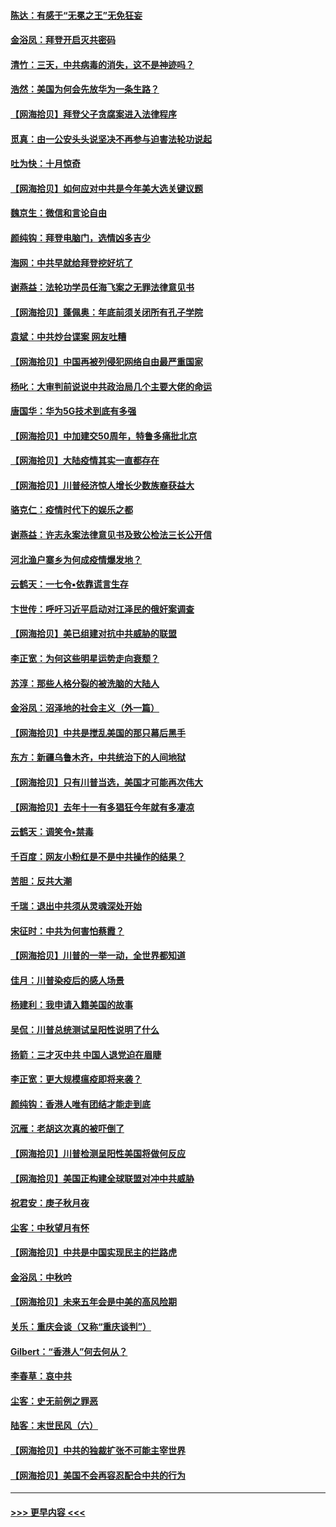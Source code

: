 #### [陈达：有感于“无冕之王”无免狂妄](../pages/nsc993/n12485133.md?t=10191651) 
#### [金浴凤：拜登开启灭共密码](../pages/nsc993/n12485125.md?t=10191651) 
#### [清竹：三天，中共病毒的消失，这不是神迹吗？](../pages/nsc993/n12485027.md?t=10191651) 
#### [浩然：美国为何会先放华为一条生路？](../pages/nsc993/n12484997.md?t=10191651) 
#### [【网海拾贝】拜登父子贪腐案进入法律程序](../pages/nsc993/n12484957.md?t=10191651) 
#### [觅真：由一公安头头说坚决不再参与迫害法轮功说起](../pages/nsc993/n12484212.md?t=10191651) 
#### [吐为快：十月惊奇](../pages/nsc993/n12484172.md?t=10191651) 
#### [【网海拾贝】如何应对中共是今年美大选关键议题](../pages/nsc993/n12483755.md?t=10191651) 
#### [魏京生：微信和言论自由](../pages/nsc993/n12483372.md?t=10191651) 
#### [颜纯钩：拜登电脑门，选情凶多吉少](../pages/nsc993/n12482666.md?t=10191651) 
#### [海网：中共早就给拜登挖好坑了](../pages/nsc993/n12482660.md?t=10191651) 
#### [谢燕益：法轮功学员任海飞案之无罪法律意见书](../pages/nsc993/n12482512.md?t=10191651) 
#### [【网海拾贝】蓬佩奥：年底前须关闭所有孔子学院](../pages/nsc993/n12482443.md?t=10191651) 
#### [袁斌：中共炒台谍案 网友吐糟](../pages/nsc993/n12481564.md?t=10191651) 
#### [【网海拾贝】中国再被列侵犯网络自由最严重国家](../pages/nsc993/n12479643.md?t=10191651) 
#### [杨叱：大审判前说说中共政治局几个主要大佬的命运](../pages/nsc993/n12477527.md?t=10191651) 
#### [唐国华：华为5G技术到底有多强](../pages/nsc993/n12477483.md?t=10191651) 
#### [【网海拾贝】中加建交50周年，特鲁多痛批北京](../pages/nsc993/n12476892.md?t=10191651) 
#### [【网海拾贝】大陆疫情其实一直都存在](../pages/nsc993/n12473948.md?t=10191651) 
#### [【网海拾贝】川普经济惊人增长少数族裔获益大](../pages/nsc993/n12471565.md?t=10191651) 
#### [骆克仁：疫情时代下的娱乐之都](../pages/nsc993/n12471312.md?t=10191651) 
#### [谢燕益：许志永案法律意见书及致公检法三长公开信](../pages/nsc993/n12470870.md?t=10191651) 
#### [河北渔户寨乡为何成疫情爆发地？](../pages/nsc993/n12464936.md?t=10191651) 
#### [云鹤天：一七令▪依靠谎言生存](../pages/nsc993/n12470034.md?t=10191651) 
#### [卞世传：呼吁习近平启动对江泽民的俄奸案调查](../pages/nsc993/n12469722.md?t=10191651) 
#### [【网海拾贝】美已组建对抗中共威胁的联盟](../pages/nsc993/n12469018.md?t=10191651) 
#### [李正宽：为何这些明星运势走向衰颓？](../pages/nsc993/n12468730.md?t=10191651) 
#### [苏淳：那些人格分裂的被洗脑的大陆人](../pages/nsc993/n12467858.md?t=10191651) 
#### [金浴凤：沼泽地的社会主义（外一篇）](../pages/nsc993/n12467792.md?t=10191651) 
#### [【网海拾贝】中共是搅乱美国的那只幕后黑手](../pages/nsc993/n12467700.md?t=10191651) 
#### [东方：新疆乌鲁木齐，中共统治下的人间地狱](../pages/nsc993/n12466075.md?t=10191651) 
#### [【网海拾贝】只有川普当选，美国才可能再次伟大](../pages/nsc993/n12466013.md?t=10191651) 
#### [【网海拾贝】去年十一有多猖狂今年就有多凄凉](../pages/nsc993/n12463649.md?t=10191651) 
#### [云鹤天：调笑令▪禁毒](../pages/nsc993/n12462975.md?t=10191651) 
#### [千百度：网友小粉红是不是中共操作的结果？](../pages/nsc993/n12461025.md?t=10191651) 
#### [苦胆：反共大潮](../pages/nsc993/n12459469.md?t=10191651) 
#### [千瑞：退出中共须从灵魂深处开始](../pages/nsc993/n12459437.md?t=10191651) 
#### [宋征时：中共为何害怕蔡霞？](../pages/nsc993/n12459097.md?t=10191651) 
#### [【网海拾贝】川普的一举一动，全世界都知道](../pages/nsc993/n12458825.md?t=10191651) 
#### [佳月：川普染疫后的感人场景](../pages/nsc993/n12456994.md?t=10191651) 
#### [杨建利：我申请入籍美国的故事](../pages/nsc993/n12455635.md?t=10191651) 
#### [吴侃：川普总统测试呈阳性说明了什么](../pages/nsc993/n12451869.md?t=10191651) 
#### [扬箭：三才灭中共 中国人退党迫在眉睫](../pages/nsc993/n12451842.md?t=10191651) 
#### [李正宽：更大规模瘟疫即将来袭？](../pages/nsc993/n12451455.md?t=10191651) 
#### [颜纯钩：香港人唯有团结才能走到底](../pages/nsc993/n12450870.md?t=10191651) 
#### [沉雁：老胡这次真的被吓倒了](../pages/nsc993/n12449796.md?t=10191651) 
#### [【网海拾贝】川普检测呈阳性美国将做何反应](../pages/nsc993/n12449042.md?t=10191651) 
#### [【网海拾贝】美国正构建全球联盟对冲中共威胁](../pages/nsc993/n12446580.md?t=10191651) 
#### [祝君安：庚子秋月夜](../pages/nsc993/n12445870.md?t=10191651) 
#### [尘客：中秋望月有怀](../pages/nsc993/n12444632.md?t=10191651) 
#### [【网海拾贝】中共是中国实现民主的拦路虎](../pages/nsc993/n12443573.md?t=10191651) 
#### [金浴凤：中秋吟](../pages/nsc993/n12441773.md?t=10191651) 
#### [【网海拾贝】未来五年会是中美的高风险期](../pages/nsc993/n12440760.md?t=10191651) 
#### [关乐：重庆会谈（又称“重庆谈判”）](../pages/nsc993/n12437525.md?t=10191651) 
#### [Gilbert：“香港人”何去何从？](../pages/nsc993/n12435894.md?t=10191651) 
#### [李春草：哀中共](../pages/nsc993/n12435874.md?t=10191651) 
#### [尘客：史无前例之罪恶](../pages/nsc993/n12435762.md?t=10191651) 
#### [陆客：末世民风（六）](../pages/nsc993/n12435354.md?t=10191651) 
#### [【网海拾贝】中共的独裁扩张不可能主宰世界](../pages/nsc993/n12435151.md?t=10191651) 
#### [【网海拾贝】美国不会再容忍配合中共的行为](../pages/nsc993/n12433808.md?t=10191651) 

----
#### [ >>> 更早内容 <<< ](../indexes/nsc993-earlier.md)
